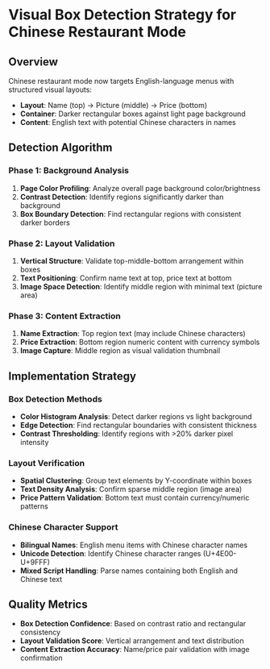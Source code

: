 # Visual Box Detection Strategy for Chinese Restaurant Mode

## Overview
Chinese restaurant mode now targets English-language menus with structured visual layouts:
- **Layout**: Name (top) → Picture (middle) → Price (bottom)
- **Container**: Darker rectangular boxes against light page background
- **Content**: English text with potential Chinese characters in names

## Detection Algorithm

### Phase 1: Background Analysis
1. **Page Color Profiling**: Analyze overall page background color/brightness
2. **Contrast Detection**: Identify regions significantly darker than background
3. **Box Boundary Detection**: Find rectangular regions with consistent darker borders

### Phase 2: Layout Validation
1. **Vertical Structure**: Validate top-middle-bottom arrangement within boxes
2. **Text Positioning**: Confirm name text at top, price text at bottom
3. **Image Space Detection**: Identify middle region with minimal text (picture area)

### Phase 3: Content Extraction
1. **Name Extraction**: Top region text (may include Chinese characters)
2. **Price Extraction**: Bottom region numeric content with currency symbols
3. **Image Capture**: Middle region as visual validation thumbnail

## Implementation Strategy

### Box Detection Methods
- **Color Histogram Analysis**: Detect darker regions vs light background
- **Edge Detection**: Find rectangular boundaries with consistent thickness
- **Contrast Thresholding**: Identify regions with >20% darker pixel intensity

### Layout Verification
- **Spatial Clustering**: Group text elements by Y-coordinate within boxes
- **Text Density Analysis**: Confirm sparse middle region (image area)
- **Price Pattern Validation**: Bottom text must contain currency/numeric patterns

### Chinese Character Support
- **Bilingual Names**: English menu items with Chinese character names
- **Unicode Detection**: Identify Chinese character ranges (U+4E00-U+9FFF)
- **Mixed Script Handling**: Parse names containing both English and Chinese text

## Quality Metrics
- **Box Detection Confidence**: Based on contrast ratio and rectangular consistency
- **Layout Validation Score**: Vertical arrangement and text distribution
- **Content Extraction Accuracy**: Name/price pair validation with image confirmation